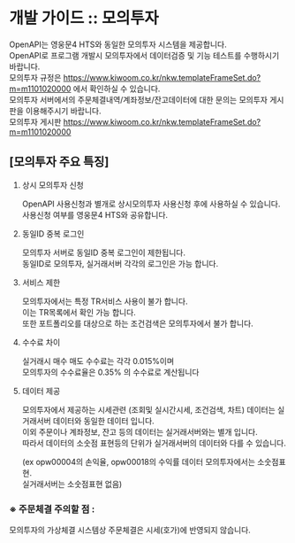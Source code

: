 
# 개발 가이드 :: 모의투자 


OpenAPI는 영웅문4 HTS와 동일한 모의투자 시스템을 제공합니다.  
OpenAPI로 프로그램 개발시 모의투자에서 데이터검증 및 기능 테스트를 수행하시기 바랍니다.  
모의투자 규정은 https://www.kiwoom.co.kr/nkw.templateFrameSet.do?m=m1101020000 에서 확인하실 수 있습니다.  
모의투자 서버에서의 주문체결내역/계좌정보/잔고데이터에 대한 문의는 모의투자 게시판을 이용해주시기 바랍니다.  
모의투자 게시판 https://www.kiwoom.co.kr/nkw.templateFrameSet.do?m=m1101020000



## [모의투자 주요 특징]

1. 상시 모의투자 신청

    OpenAPI 사용신청과 별개로 상시모의투자 사용신청 후에 사용하실 수 있습니다.  
    사용신청 여부를 영웅문4 HTS와 공유합니다.

2. 동일ID 중복 로그인

    모의투자 서버로 동일ID 중복 로그인이 제한됩니다.  
    동일ID로 모의투자, 실거래서버 각각의 로그인은 가능 합니다.

3. 서비스 제한

    모의투자에서는 특정 TR서비스 사용이 불가 합니다.  
    이는 TR목록에서 확인 가능 합니다.  
    또한 포트폴리오를 대상으로 하는 조건검색은 모의투자에서 불가 합니다.

4. 수수료 차이
    
    실거래시 매수 매도 수수료는 각각 0.015%이며  
    모의투자의 수수료율은 0.35% 의 수수료로 계산됩니다

5. 데이터 제공

    모의투자에서 제공하는 시세관련 (조회및 실시간시세, 조건검색, 차트) 데이터는 실거래서버 데이터와 동일한 데이터 입니다.  
    이외 주문이나 계좌정보, 잔고 등의 데이터는 실거래서버와는 별개 입니다.  
    따라서 데이터의 소숫점 표현등의 단위가 실거래서버의 데이터와 다를 수 있습니다.

    (ex opw00004의 손익율, opw00018의 수익률 데이터 모의투자에서는 소숫점표현.   
    실거래서버는 소숫점표현 없음)

### ※ 주문체결 주의할 점 :

모의투자의 가상체결 시스템상 주문체결은 시세(호가)에 반영되지 않습니다.
